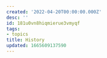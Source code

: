 ```yaml
---
created: '2022-04-20T00:00:00.000Z'
desc: ''
id: 181u0vn8hiqmierue3vmyqf
tags:
- topics
title: History
updated: 1665609137590
---
```

   
